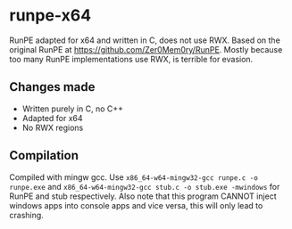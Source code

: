 # runpe-x64
RunPE adapted for x64 and written in C, does not use RWX. Based on the original RunPE at https://github.com/Zer0Mem0ry/RunPE. Mostly because too many RunPE implementations use RWX, is terrible for evasion.

## Changes made
- Written purely in C, no C++
- Adapted for x64
- No RWX regions

## Compilation
Compiled with mingw gcc. Use `x86_64-w64-mingw32-gcc runpe.c -o runpe.exe` and `x86_64-w64-mingw32-gcc stub.c -o stub.exe -mwindows` for RunPE and stub respectively. Also note that this program CANNOT inject windows apps into console apps and vice versa, this will only lead to crashing.
